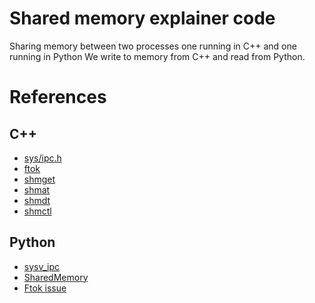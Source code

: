 # Shared memory explainer code
Sharing memory between two processes one running in C++ and one running in Python
We write to memory from C++ and read from Python.

# References
## C++
* [sys/ipc.h](https://pubs.opengroup.org/onlinepubs/7908799/xsh/sysipc.h.html)
* [ftok](https://pubs.opengroup.org/onlinepubs/7908799/xsh/ftok.html) 
* [shmget](https://pubs.opengroup.org/onlinepubs/7908799/xsh/shmget.html)
* [shmat](https://pubs.opengroup.org/onlinepubs/7908799/xsh/shmat.html)
* [shmdt](https://pubs.opengroup.org/onlinepubs/7908799/xsh/shmdt.html)
* [shmctl](https://pubs.opengroup.org/onlinepubs/7908799/xsh/shmctl.html)

## Python
* [sysv_ipc](https://semanchuk.com/philip/sysv_ipc/)
* [SharedMemory](https://semanchuk.com/philip/sysv_ipc/#shared_memory)
* [Ftok issue](https://semanchuk.com/philip/sysv_ipc/#ftok_weakness)
